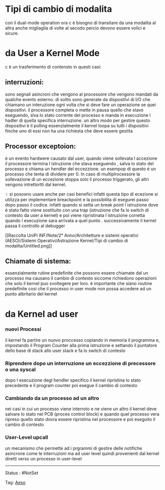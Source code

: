 # Tipi di cambio di modalita

con il dual-mode operation ora c è bisogno di transitare da una modalita al altra  anche migliaglia di volte al secodo percio devono essere volici e sicure.

# da User a Kernel Mode

c è un trasferimento di contensto in questi casi:

## interruzioni:

 sono segnali asincroni che vengono al processore che vengono mandati da qualche evento esterno. di solito sono generate da dispositivi di I/O  che chiamano un interuzione ogni volta che si deve fare un operazione se quei dispositivi. il processore completa o mette in pausa quello che stavo eseguendo, slva lo stato corrente del processo e manda in esecuzione l hadler di quella specifica interruzione.
un altro modo per gestire questo dispositivi è il polling essenzialmente il kernel loopa su tutti i dispositivi finche uno di essi non ha una richiesta che deve essere gestita

## Processor exceptoion:

è un evento hardwere causato dal user, quando viene sollevata l accezione il processore termina l istruzione che stava eseguendo , salva lo stato del processo e chiama un hendler del eccezzione. un esempop di questo è un processo che tenta di dividere per 0. In caso di multiplrocessore la sollevazione di un eccezione stoppa solo il processo triggerato, gli altri vengono intrettortti dal kernel.

<aside>
💡 si pososno usare anche per casi benefici infatti questa tipo di ecezione si utilizza per implementare breackpoint e la possibilita di esegurei passo dopo passo il codice.
infatti quando si setta un break point l istruzione  dove è stato fatto viene sostituito con una trap (istruzione che fa lo switch di contesto da user a kernel) e poi viene ripristinata l istruzione corretta quando l esecuzione sara arrivata a quel punto . successivamente il kernel passa il controllo al debugger

</aside>

[[Raccolta UniPi INF/Note/2° Anno/Architetture e sistemi operativi (AESO)/Sistemi Operativi/Astrazione Kernel/Tipi di cambio di modalita/Untitled.png]]

## Chiamate di sistema:

essenzialmente rutine predefinite che possono essere chiamate dal un processo ma causano il cambio di contesto siccome richiedono operazioni che solo il kernel puo svoltegere per loro. è importante che siano routine predefinite cosi che il processo in user mode non possa accedere ad un punto albritario del kernel

# da Kernel ad user

### nuovi Processi

il kernel fa partire un nuovo proccesso copiando in memoria il programma e, impostando il Program Counter alla prima istruzione e settando il puntatore dello base di stack allo user stack e fa lo switch di contesto

### Riprendere dopo un interruzione un eccezzione di precessore o una syscal

dopo l esecuzione degl hendler specifico il kernel ripristina lo stato precedente e il program counter poi esegue il cambio di contesto

### Cambiando da un processo ad un altro

nei casi in cui un processo viene interroto e ne viene un altro il kernel deve salvare lo stato nel PCB (proces control block) e quando quel processo vera ripreso quello stato dovra essere ripristina nel processore e poi eseguito il cambio di contesto

### User-Level upcall

un mecanismo che permette ad i prgrammi di gestire delle notifiche asincrone come le interruzioni ma ad user level quindi provenienti dal kernel diretti verso un processo in user-level



---

Status : #NotSet

Tag: [Aeso](../../../Architetture%20e%20sistemi%20operativi%20(AESO)%201e0e264228a748feabc5de07d5a770db.md)
